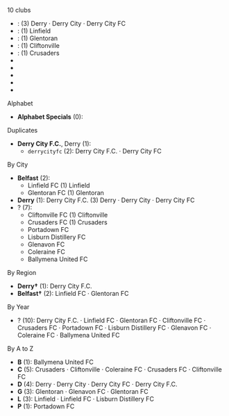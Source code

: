 10 clubs

-  : (3) Derry · Derry City · Derry City FC
-  : (1) Linfield
-  : (1) Glentoran
-  : (1) Cliftonville
-  : (1) Crusaders
- 
- 
- 
- 
- 




Alphabet

- **Alphabet Specials** (0): 




Duplicates

- **Derry City F.C.**, Derry (1):
  - `derrycityfc` (2): Derry City F.C. · Derry City FC




By City

- **Belfast** (2): 
  - Linfield FC  (1) Linfield
  - Glentoran FC  (1) Glentoran
- **Derry** (1): Derry City F.C.  (3) Derry · Derry City · Derry City FC
- ? (7): 
  - Cliftonville FC  (1) Cliftonville
  - Crusaders FC  (1) Crusaders
  - Portadown FC 
  - Lisburn Distillery FC 
  - Glenavon FC 
  - Coleraine FC 
  - Ballymena United FC 




By Region

- **Derry†** (1):   Derry City F.C.
- **Belfast†** (2):   Linfield FC · Glentoran FC




By Year

- ? (10):   Derry City F.C. · Linfield FC · Glentoran FC · Cliftonville FC · Crusaders FC · Portadown FC · Lisburn Distillery FC · Glenavon FC · Coleraine FC · Ballymena United FC






By A to Z

- **B** (1): Ballymena United FC
- **C** (5): Crusaders · Cliftonville · Coleraine FC · Crusaders FC · Cliftonville FC
- **D** (4): Derry · Derry City · Derry City FC · Derry City F.C.
- **G** (3): Glentoran · Glenavon FC · Glentoran FC
- **L** (3): Linfield · Linfield FC · Lisburn Distillery FC
- **P** (1): Portadown FC




